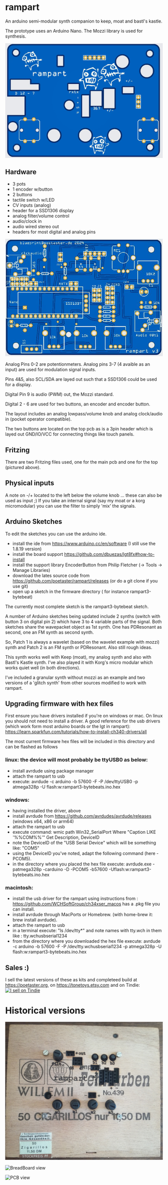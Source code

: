 # rampart
An arduino semi-modular synth companion to keep, moat and bastl's kastle.

The prototype uses an Arduino Nano. The Mozzi library is used for synthesis.

![V3 top pcb](rampartv3_pcb.jpg)

## Hardware

* 3 pots
* 1 encoder w/button
* 2 buttons
* tactile switch w/LED
* CV inputs (analog)
* header for a SSD1306 display 
* analog filter/volume control
* audio/clock in
* audio wired stereo out
* headers for most digital and analog pins

![V3 bottom pcb](rampartv3_bottom.jpg)

Analog Pins 0-2 are potentionmeters. Analog pins 3-7 (4 avaible as an input) are used for modulation signal inputs. 

Pins 4&5, also SCL/SDA are layed out such that a SSD1306 could be used for a display.

Digital Pin 9 is audio (PWM) out, the Mozzi standard. 

Digital 2 - 6 are used for two buttons, an encoder and encoder button.

The layout includes an analog lowpass/volume knob and analog clock/audio in (pocket operator compatible).

The two buttons are located on the top pcb as is a 3pin header which is layed out GND/IO/VCC for connecting things like touch panels.

## Fritzing 

There are two Fritzing files used, one for the main pcb and one for the top (pictured above).

## Physical inputs

A note on -/+ located to the left below the volume knob ... these can also be used as input ;) If you take an internal signal (say my moat or a korg micromodular) you can use the filter to simply 'mix' the signals.


## Arduino Sketches

To edit the sketches you can use the arduino ide. 
* install the ide from https://www.arduino.cc/en/software (I still use the 1.8.19 version)
* install the board support https://github.com/dbuezas/lgt8fx#how-to-install
* install the support library EncoderButton from Philip Fletcher (-> Tools -> Manage Libraries)
* download the lates source code from https://github.com/poetaster/rampart/releases (or do a git clone if you use git)
* open up a sketch in the firmware directory ( for instance rampart3-bytebeat)

The currently most complete sketch is the rampart3-bytebeat sketch. 

A number of Arduino sketches being updated include 2 synths (switch with button 3 on digital pin 2) which have 3 to 4 variable parts of the signal. Both sketches share the wavepacket object as 1st synth. One has PDResonant as second, one an FM synth as second synth.

So, Patch 1 is always a wavelet (based on the wavelet example with mozzi) synth and Patch 2 is an FM synth or PDResonant. Also still rough ideas.

This synth works well with Keep (moat), my analog synth and also with Bastl's Kastle synth. I've also played it with Korg's micro modular which works quiet well (in both directions).

I've included a granular synth without mozzi as an example and two versions of a 'glitch synth' from other sources modified to work with rampart.

## Upgrading firmware with hex files

First ensure you have drivers installed if you're on windows or mac. On linux you should not need to install a driver. A good reference for the usb drivers (which work form most arduino boards or the lgt in rampart):
https://learn.sparkfun.com/tutorials/how-to-install-ch340-drivers/all

The most current firmware hex files will be included in this directory and can be flashed  as follows

### linux: the device will most probably be ttyUSB0 as below:

* install avrdude using package manager 
* attach the rampart  to usb
* execute: avrdude -c arduino -b 57600 -F -P /dev/ttyUSB0 -p atmega328p -U flash:w:rampart3-bytebeats.ino.hex

### windows:

* having installed the driver, above
* install avrdude from https://github.com/avrdudes/avrdude/releases (windows x64, x86 or arm64)
* attach the rampart  to usb
* execute command: wmic path Win32_SerialPort Where "Caption LIKE '%%COM%%'" Get Description, DeviceID
* note the DeviceID of the "USB Serial Device" which will  be something like: "COM5" 
* using the DeviceID you've noted, adapt the following command (here -PCOM5).
* in the directory where you placed the hex file execute: avrdude.exe -patmega328p -carduino -D -PCOM5 -b57600 -Uflash:w:rampart3-bytebeats.ino.hex

### macintosh:

* install the usb driver for the rampart using instructions from : https://github.com/WCHSoftGroup/ch34xser_macos has a .pkg file you can install.
* install avrdude through MacPorts or Homebrew. (with home-brew it: brew install avrdude).
* attach the rampart  to usb
* in a terminal execute: "ls /dev/tty*" and note names with tty.wch in them  like : tty.wchusbserial1234
* from the directory where you downloaded the hex file execute: avrdude -c arduino -b 57600 -F -P /dev/tty.wchusbserial1234 -p atmega328p -U flash:w:rampart3-bytebeats.ino.hex
 

## Sales :)

I sell the latest versions of these as kits and completeed build at https://poetaster.org, on https://tonetoys.etsy.com and on Tindie:
<a href="https://www.tindie.com/stores/poetaster/?ref=offsite_badges&utm_source=sellers_poetaster&utm_medium=badges&utm_campaign=badge_small"><img src="https://d2ss6ovg47m0r5.cloudfront.net/badges/tindie-smalls.png" alt="I sell on Tindie" width="200" height="55"></a>


# Historical versions

![laser cut and etched prototype, v2](rampart_v2.jpg)

![BreadBoard view](https://github.com/poetaster/rampart/raw/master/rampart_bb.jpg)


![PCB view](https://github.com/poetaster/rampart/raw/master/rampart_pcb.jpg)
